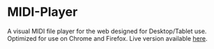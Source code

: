 # MIDI-Player
A visual MIDI file player for the web designed for Desktop/Tablet use. Optimized for use on Chrome and Firefox. Live version available [here](http://me.devonmcgrath.ca/midi.html).
